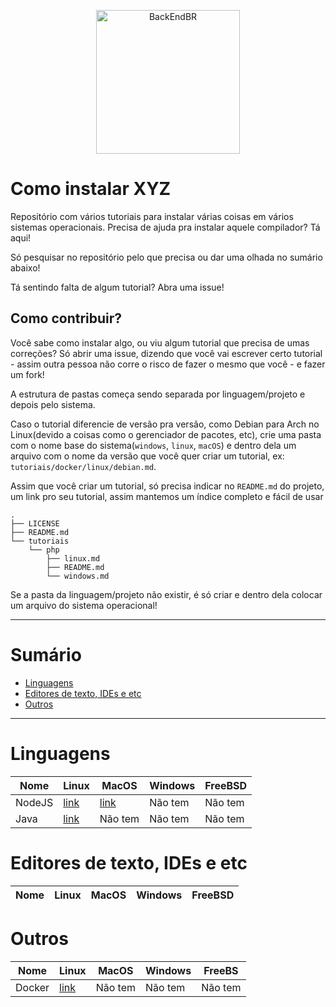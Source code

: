 <p align="center">
  <img src="https://avatars3.githubusercontent.com/u/30732658?v=4&s=200.jpg" alt="BackEndBR" width="230" />
</p>

# Como instalar XYZ

Repositório com vários tutoriais para instalar várias coisas em vários sistemas operacionais. Precisa de ajuda pra instalar aquele compilador? Tá aqui!

Só pesquisar no repositório pelo que precisa ou dar uma olhada no sumário abaixo!

Tá sentindo falta de algum tutorial? Abra uma issue!

## Como contribuir?

Você sabe como instalar algo, ou viu algum tutorial que precisa de umas correções? Só abrir uma issue, dizendo que você vai escrever certo tutorial - assim outra pessoa não corre o risco de fazer o mesmo que você - e fazer um fork!

A estrutura de pastas começa sendo separada por linguagem/projeto e depois pelo sistema.

Caso o tutorial diferencie de versão pra versão, como Debian para Arch no Linux(devido a coisas como o gerenciador de pacotes, etc), crie uma pasta com o nome base do sistema(`windows`, `linux`, `macOS`) e dentro dela um arquivo com o nome da versão que você quer criar um tutorial, ex: `tutoriais/docker/linux/debian.md`. 

Assim que você criar um tutorial, só precisa indicar no `README.md` do projeto, um link pro seu tutorial, assim mantemos um índice completo e fácil de usar

```
.
├── LICENSE
├── README.md
└── tutoriais
    └── php
        ├── linux.md
        ├── README.md
        └── windows.md

```

Se a pasta da linguagem/projeto não existir, é só criar e dentro dela colocar um arquivo do sistema operacional!

---

# Sumário

- [Linguagens](#linguagens)
- [Editores de texto, IDEs e etc](#editores-de-texto-ides-e-etc)
- [Outros](#outros)

---

# Linguagens

| Nome  | Linux | MacOS | Windows | FreeBSD
| --- | --- | --- | --- | --- |
| NodeJS | [link](./tutoriais/nodejs/linux.md) | [link](./tutoriais/nodejs/mac.md) | Não tem | Não tem |
| Java | [link](./tutoriais/java/linux/ubuntu.md)| Não tem | Não tem | Não tem |

# Editores de texto, IDEs e etc

| Nome  | Linux | MacOS | Windows | FreeBSD
| --- | --- | --- | --- | --- |

# Outros

| Nome  | Linux | MacOS | Windows | FreeBS
| --- | --- | --- | --- | --- |
| Docker | [link](./tutoriais/docker/README.md) | Não tem | Não tem | Não tem |
